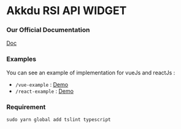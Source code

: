 # Akkdu RSI API WIDGET



### Our Official Documentation
[Doc](https://rsi-akkadu-documentation.netlify.app/)


### Examples
You can see an example of implementation for vueJs and reactJs :
* `/vue-example` :  [Demo](https://rsi-akkadu-vue-demo.netlify.app/)
* `/react-example` : [Demo](https://rsi-akkadu-react-demo.netlify.app/)


### Requirement
`sudo yarn global add tslint typescript`